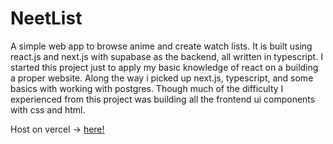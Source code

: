 # NeetList

A simple web app to browse anime and create watch lists. It is built using react.js and next.js with
supabase as the backend, all written in typescript. I started this project just to apply my basic knowledge of react
on a building a proper website. Along the way i picked up next.js, typescript, and some basics with working with postgres.
Though much of the difficulty I experienced from this project was building all the frontend ui components with css and html.

Host on vercel -> [here!](https://neetlist.vercel.app/)
